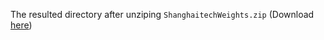 The resulted directory after unziping ```ShanghaitechWeights.zip``` (Download [here](https://drive.google.com/file/d/1MxGZjapIv6O-hzxEeHY7c93723mhGKrG/view?usp=sharing))
